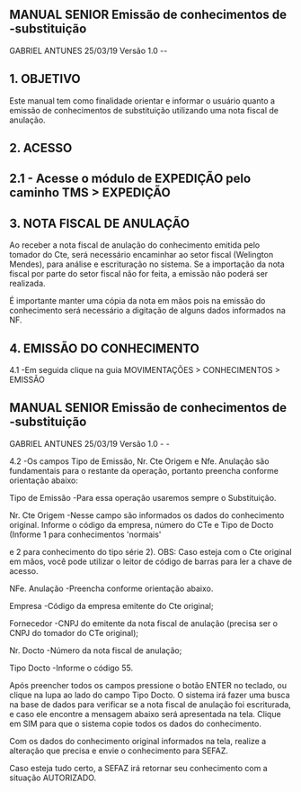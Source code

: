 <!-- image -->

## MANUAL SENIOR   Emissão de conhecimentos de -substituição

GABRIEL ANTUNES   25/03/19   Versão 1.0 --

## 1. OBJETIVO

Este manual tem como finalidade orientar e informar o usuário quanto a emissão de conhecimentos de substituição utilizando uma nota fiscal de anulação.

## 2. ACESSO

## 2.1 - Acesse o módulo de EXPEDIÇÃO pelo caminho TMS &gt; EXPEDIÇÃO

<!-- image -->

<!-- image -->

## 3. NOTA FISCAL DE ANULAÇÃO

Ao receber a nota fiscal de anulação do conhecimento emitida pelo tomador do Cte, será necessário encaminhar ao setor fiscal (Welington Mendes), para análise e escrituração no sistema. Se a importação da nota fiscal por parte do setor fiscal não for feita, a emissão não poderá ser realizada.

É importante manter uma cópia da nota em mãos pois na emissão do conhecimento será necessário a digitação de alguns dados informados na NF.

## 4. EMISSÃO DO CONHECIMENTO

4.1 -Em seguida clique na guia MOVIMENTAÇÕES &gt; CONHECIMENTOS &gt; EMISSÃO

<!-- image -->

<!-- image -->

## MANUAL SENIOR   Emissão de conhecimentos de -substituição

GABRIEL ANTUNES   25/03/19   Versão 1.0 - -

4.2 -Os campos Tipo de Emissão, Nr. Cte Origem e Nfe. Anulação são fundamentais para o restante da operação, portanto preencha conforme orientação abaixo:

Tipo de Emissão -Para essa operação usaremos sempre o Substituição.

Nr. Cte Origem -Nesse campo são informados os dados do conhecimento original. Informe o código da empresa, número do CTe e Tipo de Docto (Informe 1 para conhecimentos 'normais'

e 2 para conhecimento do tipo série 2). OBS: Caso esteja com o Cte original em mãos, você pode utilizar o leitor de código de barras para ler a chave de acesso.

NFe. Anulação -Preencha conforme orientação abaixo.

Empresa -Código da empresa emitente do Cte original;

Fornecedor -CNPJ do emitente da nota fiscal de anulação (precisa ser o CNPJ do tomador do CTe original);

Nr. Docto -Número da nota fiscal de anulação;

Tipo Docto -Informe o código 55.

Após preencher todos os campos pressione o botão ENTER no teclado, ou clique na lupa ao lado do campo Tipo Docto. O sistema irá fazer uma busca na base de dados para verificar se a nota fiscal de anulação foi escriturada, e caso ele encontre a mensagem abaixo será apresentada na tela. Clique em SIM para que o sistema copie todos os dados do conhecimento.

<!-- image -->

Com os dados do conhecimento original informados na tela, realize a alteração que precisa e envie o conhecimento para SEFAZ.

Caso esteja tudo certo, a SEFAZ irá retornar seu conhecimento com a situação AUTORIZADO.